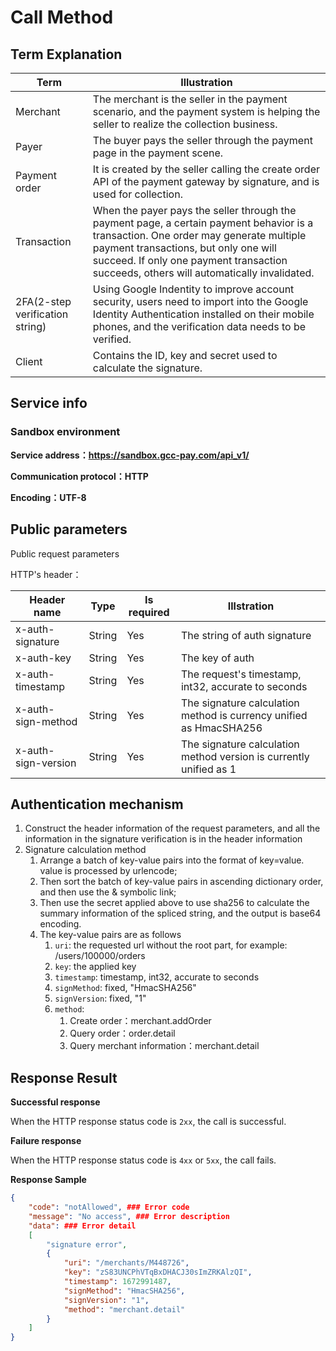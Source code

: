 # Call Method

## Term Explanation

| Term                            | Illustration                                                 |
| ------------------------------- | ------------------------------------------------------------ |
| Merchant                        | The merchant is the seller in the payment scenario, and the payment system is helping the seller to realize the collection business. |
| Payer                           | The buyer pays the seller through the payment page in the payment scene. |
| Payment order                   | It is created by the seller calling the create order API of the payment gateway by signature, and is used for collection. |
| Transaction                     | When the payer pays the seller through the payment page, a certain payment behavior is a transaction. One order may generate multiple payment transactions, but only one will succeed. If only one payment transaction succeeds, others will automatically invalidated. |
| 2FA(2-step verification string) | Using Google Indentity to improve account security, users need to import into the Google Identity Authentication installed on their mobile phones, and the verification data needs to be verified. |
| Client                          | Contains the ID, key and secret used to calculate the signature. |

## Service info

### Sandbox environment

**Service address：https://sandbox.gcc-pay.com/api_v1/**

**Communication protocol：HTTP**

**Encoding：UTF-8**

## Public parameters

Public request parameters

HTTP's header：

| Header name         | Type   | Is required | Illstration                                                  |
| ------------------- | ------ | ----------- | ------------------------------------------------------------ |
| x-auth-signature    | String | Yes         | The string of auth signature                                 |
| x-auth-key          | String | Yes         | The key of auth                                              |
| x-auth-timestamp    | String | Yes         | The request's timestamp, int32, accurate to seconds          |
| x-auth-sign-method  | String | Yes         | The signature calculation method is currency unified as HmacSHA256 |
| x-auth-sign-version | String | Yes         | The signature calculation method version is currently unified as 1 |

## Authentication mechanism

1. Construct the header information of the request parameters, and all the information in the signature verification is in the header information
2. Signature calculation method
   1. Arrange a batch of key-value pairs into the format of key=value. value is processed by urlencode;
   2. Then sort the batch of key-value pairs in ascending dictionary order, and then use the & symbolic link;
   3. Then use the secret applied above to use sha256 to calculate the summary information of the spliced string, and the output is base64 encoding.
   4. The key-value pairs are as follows
      1. `uri`: the requested url without the root part, for example: /users/100000/orders
      2. `key`: the applied key
      3. `timestamp`: timestamp, int32, accurate to seconds
      4. `signMethod`: fixed, "HmacSHA256"
      5. `signVersion`: fixed, "1" 
      6. `method`: 
         1. Create order：merchant.addOrder
         2. Query order：order.detail
         3. Query merchant information：merchant.detail

## Response Result

**Successful response**

When the HTTP response status code is `2xx`, the call is successful.

**Failure response**

When the HTTP response status code is `4xx` or `5xx`, the call fails.

**Response Sample**

```json
{
    "code": "notAllowed", ### Error code
    "message": "No access", ### Error description
    "data": ### Error detail
    [
        "signature error",
        {
            "uri": "/merchants/M448726",
            "key": "zS83UNCPhVTqBxDHACJ30sImZRKAlzQI",
            "timestamp": 1672991487,
            "signMethod": "HmacSHA256",
            "signVersion": "1",
            "method": "merchant.detail"
        }
    ]
}
```